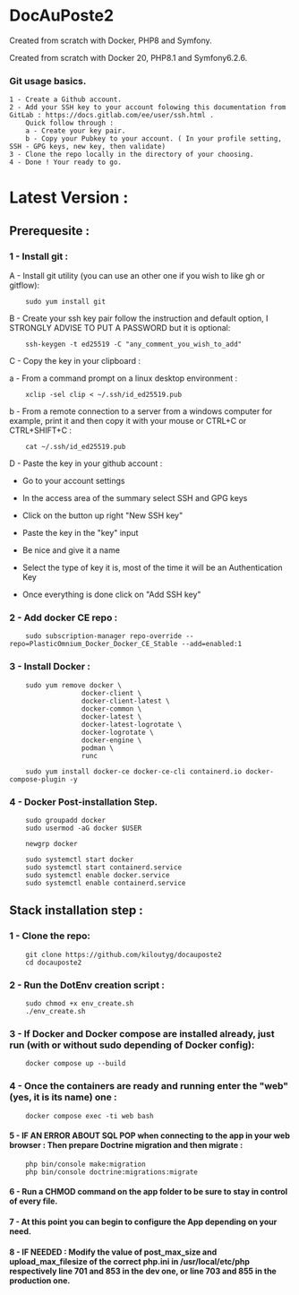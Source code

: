 # DocAuPoste2
Created from scratch with Docker, PHP8 and Symfony.

Created from scratch with Docker 20, PHP8.1 and Symfony6.2.6.

### Git usage basics.

    1 - Create a Github account.
    2 - Add your SSH key to your account folowing this documentation from GitLab : https://docs.gitlab.com/ee/user/ssh.html .
        Quick follow through : 
        a - Create your key pair.
        b - Copy your Pubkey to your account. ( In your profile setting, SSH - GPG keys, new key, then validate)
    3 - Clone the repo locally in the directory of your choosing. 
    4 - Done ! Your ready to go. 

# Latest Version : 
## Prerequesite :


### 1 - Install git :

A - Install git utility (you can use an other one if you wish to like gh or gitflow):
```
    sudo yum install git
```
B - Create your ssh key pair follow the instruction and default option, I STRONGLY ADVISE TO PUT A PASSWORD but it is optional:
```
    ssh-keygen -t ed25519 -C "any_comment_you_wish_to_add"
```
C - Copy the key in your clipboard :

a - From a command prompt on a linux desktop environment :
```
    xclip -sel clip < ~/.ssh/id_ed25519.pub
```
b - From a remote connection to a server from a windows computer for example, print it and then copy it with your mouse or CTRL+C or CTRL+SHIFT+C : 
```
    cat ~/.ssh/id_ed25519.pub 
```
D - Paste the key in your github account : 

- Go to your account settings

- In the access area of the summary select SSH and GPG keys

- Click on the button up right "New SSH key"

- Paste the key in the "key" input

- Be nice and give it a name

- Select the type of key it is, most of the time it will be an Authentication Key

- Once everything is done click on "Add SSH key" 


### 2 - Add docker CE repo : 
```
    sudo subscription-manager repo-override --repo=PlasticOmnium_Docker_Docker_CE_Stable --add=enabled:1
```
### 3 - Install Docker :
```
    sudo yum remove docker \
                  docker-client \
                  docker-client-latest \
                  docker-common \
                  docker-latest \
                  docker-latest-logrotate \
                  docker-logrotate \
                  docker-engine \
                  podman \
                  runc
```
```
    sudo yum install docker-ce docker-ce-cli containerd.io docker-compose-plugin -y
```
### 4 - Docker Post-installation Step.
```
    sudo groupadd docker
    sudo usermod -aG docker $USER
```
```
    newgrp docker
```
```
    sudo systemctl start docker
    sudo systemctl start containerd.service
    sudo systemctl enable docker.service
    sudo systemctl enable containerd.service
```

## Stack installation step : 


### 1 - Clone the repo:
```
    git clone https://github.com/kiloutyg/docauposte2
    cd docauposte2
```
### 2 - Run the DotEnv creation script : 
```
    sudo chmod +x env_create.sh
    ./env_create.sh
```
### 3 - If Docker and Docker compose are installed already, just run (with or without sudo depending of Docker config):
```
    docker compose up --build
``` 
### 4 - Once the containers are ready and running enter the "web"(yes, it is its name) one : 
```
    docker compose exec -ti web bash
```
#### 5 - IF AN ERROR ABOUT SQL POP when connecting to the app in your web browser : Then prepare Doctrine migration and then migrate : 
```
    php bin/console make:migration
    php bin/console doctrine:migrations:migrate
``` 
#### 6 - Run a CHMOD command on the app folder to be sure to stay in control of every file. 

#### 7 - At this point you can begin to configure the App depending on your need. 

#### 8 - IF NEEDED : Modify the value of post_max_size  and upload_max_filesize of the correct php.ini in /usr/local/etc/php respectively line 701 and 853 in the dev one, or line 703 and 855 in the production one.





